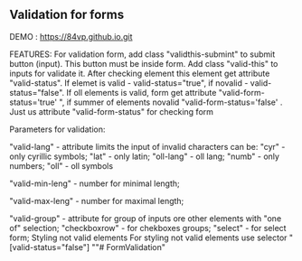 Validation for forms
-------------------------------------------------------------
 DEMO : https://84vp.github.io.git
 

FEATURES:
For validation form, add class "validthis-submint" to submit button (input). This button must be inside form. Add class "valid-this" to inputs for validate it. 
After checking element this element get attribute "valid-status". If elemet is valid - valid-status="true", if novalid - valid-status="false". 
If oll elements is valid, form get attribute "valid-form-status='true' ", if summer of elements novalid "valid-form-status='false' . 
Just us attribute "valid-form-status" for checking form

Parameters for validation:

"valid-lang" - attribute limits the input of invalid characters 
can be: "cyr" - only cyrillic symbols; 
"lat" - only latin; 
"oll-lang" - oll lang; 
"numb" - only numbers; 
"oll" - oll symbols

"valid-min-leng" - number for minimal length;

"valid-max-leng" - number for maximal length;

"valid-group" - attribute for group of inputs ore other elements with "one of" selection; 
"checkboxrow" - for chekboxes groups; 
"select" - for select form;
Styling not valid elements
For styling not valid elements use selector "[valid-status="false"] ""# FormValidation" 
